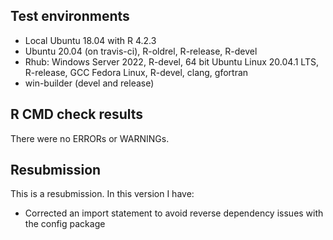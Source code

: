 ## Test environments
* Local Ubuntu 18.04 with R 4.2.3
* Ubuntu 20.04 (on travis-ci), R-oldrel, R-release, R-devel
* Rhub:
  Windows Server 2022, R-devel, 64 bit
  Ubuntu Linux 20.04.1 LTS, R-release, GCC
  Fedora Linux, R-devel, clang, gfortran
* win-builder (devel and release)

## R CMD check results
There were no ERRORs or WARNINGs. 

## Resubmission

This is a resubmission. In this version I have:

* Corrected an import statement to avoid reverse dependency issues with the config package
